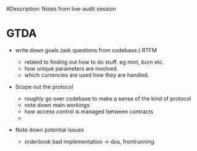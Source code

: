#Description: Notes from live-audit session

# GTDA

- write down goals.(ask questions from codebase.) RTFM
  - related to finding out how to do stuff. eg mint, burn etc.
  - how unique parameters are involved.
  - which currencies are used how they are handled.
- Scope out the protocol

  - roughly go over codebase to make a sense of the kind of protocol
  - note down main workings
  - how access control is managed between contracts
  -

- Note down potential issues
  - orderbook bad implementation -> dos, frontrunning
